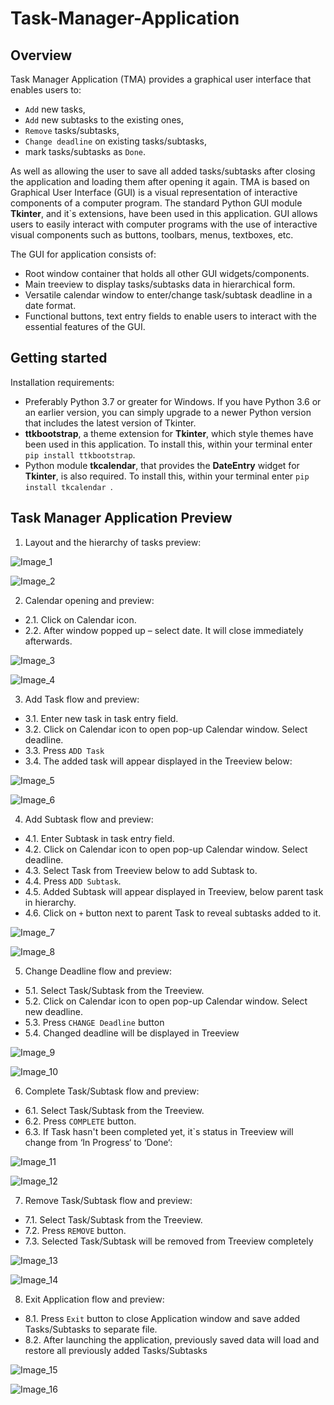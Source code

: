 # Task-Manager-Application
## Overview
Task Manager Application (TMA) provides a graphical user interface that enables users to:
* `Add` new tasks, 
* `Add` new subtasks to the existing ones, 
* `Remove` tasks/subtasks, 
* `Change deadline` on existing tasks/subtasks, 
* mark tasks/subtasks as `Done`. 

As well as allowing the user to save all added tasks/subtasks after closing the application and loading them after opening it again. 
TMA is based on Graphical User Interface (GUI) is a visual representation of interactive components of a computer program. The standard Python GUI module **Tkinter**, and it`s extensions, have been used in this application. 
GUI allows users to easily interact with computer programs with the use of interactive visual components such as buttons, toolbars, menus, textboxes, etc. 

The GUI for application consists of:
  * Root window container that holds all other GUI widgets/components.
  * Main treeview to display tasks/subtasks data in hierarchical form.
  * Versatile calendar window to enter/change task/subtask deadline in a date format. 
  * Functional buttons, text entry fields to enable users to interact with the essential features of the GUI.

## Getting started
Installation requirements: 
* Preferably Python 3.7 or greater for Windows. If you have Python 3.6 or an earlier version, you can simply upgrade to a newer Python version that includes the latest version of Tkinter.
* **ttkbootstrap**, a theme extension for **Tkinter**, which style themes have been used in this application. To install this, within your terminal enter `pip install ttkbootstrap`. 
* Python module **tkcalendar**, that provides the **DateEntry** widget for **Tkinter**, is also required. To install this, within your terminal enter `pip install tkcalendar `.

## Task Manager Application Preview
1. Layout and the hierarchy of tasks preview:

![Image_1](Images/image_1.jpg)

![Image_2](Images/image_2.JPG)

2. Calendar opening and preview:
* 2.1.	Click on Calendar icon.
* 2.2.	After window popped up – select date. It will close immediately afterwards.

![Image_3](Images/image_3.jpg)

![Image_4](Images/image_4.jpg)

3. Add Task flow and preview:  
* 3.1.	Enter new task in task entry field.
* 3.2.	Click on Calendar icon to open pop-up Calendar window. Select deadline.
* 3.3.	Press `ADD Task`
* 3.4.	The added task will appear displayed in the Treeview below:

![Image_5](Images/image_5.jpg)

![Image_6](Images/image_6.JPG)

4. Add Subtask flow and preview:  
* 4.1.	Enter Subtask in task entry field.
* 4.2.	Click on Calendar icon to open pop-up Calendar window. Select deadline.
* 4.3.	Select Task from Treeview below to add Subtask to.
* 4.4.	Press `ADD Subtask`.
* 4.5.	Added Subtask will appear displayed in Treeview, below parent task in hierarchy.
* 4.6.	Click on `+` button next to parent Task to reveal subtasks added to it.

![Image_7](Images/image_7.jpg)

![Image_8](Images/image_8.jpg)

5. Change Deadline flow and preview:  
* 5.1.	Select Task/Subtask from the Treeview.
* 5.2.	Click on Calendar icon to open pop-up Calendar window. Select new deadline.
* 5.3.	Press `CHANGE Deadline` button
* 5.4. Changed deadline will be displayed in Treeview

![Image_9](Images/image_9.jpg)

![Image_10](Images/image_10.JPG)

6. Complete Task/Subtask flow and preview:  
* 6.1.	Select Task/Subtask from the Treeview.
* 6.2.	Press `COMPLETE` button.
* 6.3.	If Task hasn't been completed yet, it`s status in Treeview will change from ‘In Progress‘ to ‘Done‘:
  
![Image_11](Images/image_11.jpg)

![Image_12](Images/image_12.JPG)

7. Remove Task/Subtask flow and preview:
* 7.1.	Select Task/Subtask from the Treeview.
* 7.2.	Press `REMOVE` button.
* 7.3.	Selected Task/Subtask will be removed from Treeview completely
  
![Image_13](Images/image_13.jpg)

![Image_14](Images/image_14.JPG)
  
8. Exit Application flow and preview:
* 8.1. Press `Exit` button to close Application window and save added Tasks/Subtasks to separate file. 
* 8.2. After launching the application, previously saved data will load and restore all previously added Tasks/Subtasks

![Image_15](Images/image_15.jpg)

![Image_16](Images/image_16.JPG)


